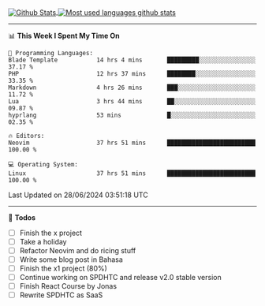 <a href="https://github.com/anuraghazra/github-readme-stats">
  <img 
        align="center" 
        src="https://github-readme-stats.vercel.app/api?username=rizkyilhampra&hide_rank=true&show_icons=true&theme=catppuccin_mocha&hide_border=true&include_all_commits=true&count_private=true&card_width=270" 
        alt="Github Stats" 
    />
</a>
<a href="https://github.com/anuraghazra/github-readme-stats">
  <img 
        align="center" 
        src="https://github-readme-stats.vercel.app/api/top-langs/?username=rizkyilhampra&layout=compact&theme=catppuccin_mocha&hide_border=true&langs_count=8" 
        alt="Most used languages github stats" 
    />
</a>

---

<!--START_SECTION:waka-->
📊 **This Week I Spent My Time On** 

```text
💬 Programming Languages: 
Blade Template           14 hrs 4 mins       █████████░░░░░░░░░░░░░░░░   37.17 % 
PHP                      12 hrs 37 mins      ████████░░░░░░░░░░░░░░░░░   33.35 % 
Markdown                 4 hrs 26 mins       ███░░░░░░░░░░░░░░░░░░░░░░   11.72 % 
Lua                      3 hrs 44 mins       ██░░░░░░░░░░░░░░░░░░░░░░░   09.87 % 
hyprlang                 53 mins             █░░░░░░░░░░░░░░░░░░░░░░░░   02.35 % 

🔥 Editors: 
Neovim                   37 hrs 51 mins      █████████████████████████   100.00 % 

💻 Operating System: 
Linux                    37 hrs 51 mins      █████████████████████████   100.00 % 
```


 Last Updated on 28/06/2024 03:51:18 UTC
<!--END_SECTION:waka-->

---

📒 **Todos**
- [ ] Finish the x project
- [ ] Take a holiday
- [ ] Refactor Neovim and do ricing stuff
- [ ] Write some blog post in Bahasa
- [ ] Finish the x1 project (80%)
- [ ] Continue working on SPDHTC and release v2.0 stable version
- [ ] Finish React Course by Jonas
- [ ] Rewrite SPDHTC as SaaS 
